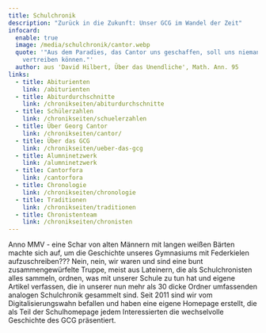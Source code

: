 ```yaml
---
title: Schulchronik
description: "Zurück in die Zukunft: Unser GCG im Wandel der Zeit"
infocard:
  enable: true
  image: /media/schulchronik/cantor.webp
  quote: '"Aus dem Paradies, das Cantor uns geschaffen, soll uns niemand
    vertreiben können."'
  author: aus 'David Hilbert, Über das Unendliche', Math. Ann. 95
links:
  - title: Abiturienten
    link: /abiturienten
  - title: Abiturdurchschnitte
    link: /chronikseiten/abiturdurchschnitte
  - title: Schülerzahlen
    link: /chronikseiten/schuelerzahlen
  - title: Über Georg Cantor
    link: /chronikseiten/cantor/
  - title: Über das GCG
    link: /chronikseiten/ueber-das-gcg
  - title: Alumninetzwerk
    link: /alumninetzwerk
  - title: Cantorfora
    link: /cantorfora
  - title: Chronologie
    link: /chronikseiten/chronologie
  - title: Traditionen
    link: /chronikseiten/traditionen
  - title: Chronistenteam
    link: /chronikseiten/chronisten
---
```

Anno MMV - eine Schar von alten Männern mit langen weißen Bärten machte sich auf, um die Geschichte unseres Gymnasiums mit Federkielen aufzuschreiben??? Nein, nein, wir waren und sind eine bunt zusammengewürfelte Truppe, meist aus Lateinern, die als Schulchronisten alles sammeln, ordnen, was mit unserer Schule zu tun hat und eigene Artikel verfassen, die in unserer nun mehr als 30 dicke Ordner umfassenden analogen Schulchronik gesammelt sind. Seit 2011 sind wir vom Digitalisierungswahn befallen und haben eine eigene Homepage erstellt, die als Teil der Schulhomepage jedem Interessierten die wechselvolle Geschichte des GCG präsentiert.
